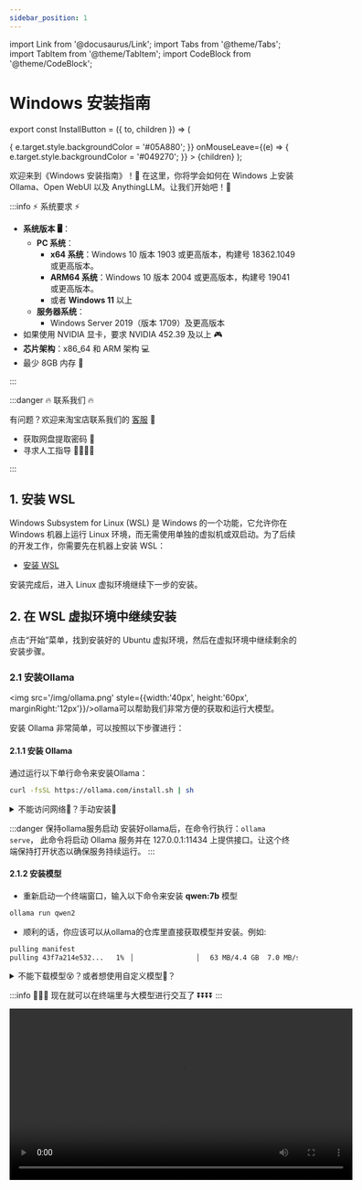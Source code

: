 ```yaml
---
sidebar_position: 1
---
```

import Link from '@docusaurus/Link';
import Tabs from '@theme/Tabs';
import TabItem from '@theme/TabItem';
import CodeBlock from '@theme/CodeBlock';

# Windows 安装指南

export const InstallButton = ({ to, children }) => (
  <Link
    to={to}
    style={{
      backgroundColor: '#049270',
      borderRadius: '8px',
      color: '#fff',
      padding: '12px',
      cursor: 'pointer',
      textDecoration: 'none',
      margin: '10px',
      marginLeft: '30px',
      marginRight: '30px',
      display: 'block',
      textAlign: 'center',
      transition: 'background-color 0.3s ease', // 添加平滑过渡效果
    }}
    onMouseEnter={(e) => {
      e.target.style.backgroundColor = '#05A880';
    }}
    onMouseLeave={(e) => {
      e.target.style.backgroundColor = '#049270';
    }}
  >
    {children}
  </Link>
);

欢迎来到《Windows 安装指南》！🚀 在这里，你将学会如何在 Windows 上安装 Ollama、Open WebUI 以及 AnythingLLM。让我们开始吧！🎉

:::info   ⚡️ 系统要求 ⚡️

- **系统版本 🖥️**：
  - **PC 系统**：
    - **x64 系统**：Windows 10 版本 1903 或更高版本，构建号 18362.1049 或更高版本。
    - **ARM64 系统**：Windows 10 版本 2004 或更高版本，构建号 19041 或更高版本。
    - 或者 **Windows 11** 以上
  - **服务器系统**：
    - Windows Server 2019（版本 1709）及更高版本
- 如果使用 NVIDIA 显卡，要求 NVIDIA 452.39 及以上 🎮
- **芯片架构**：x86_64 和 ARM 架构 💻
- 最少 8GB 内存 💾

:::

:::danger   🔥 联系我们 🔥
 
有问题？欢迎来淘宝店联系我们的 [客服](https://item.taobao.com/item.htm?ft=t&id=831508489260) 💬

- 获取网盘提取密码 🔑
- 寻求人工指导 👩‍💻👨‍💻

:::

## 1. 安装 WSL

Windows Subsystem for Linux (WSL) 是 Windows 的一个功能，它允许你在 Windows 机器上运行 Linux 环境，而无需使用单独的虚拟机或双启动。为了后续的开发工作，你需要先在机器上安装 WSL：

- [安装 WSL](./install-wsl/install-wsl.md)

安装完成后，进入 Linux 虚拟环境继续下一步的安装。

## 2. 在 WSL 虚拟环境中继续安装

点击“开始”菜单，找到安装好的 Ubuntu 虚拟环境，然后在虚拟环境中继续剩余的安装步骤。

### 2.1 安装Ollama


<img src='/img/ollama.png' style={{width:'40px', height:'60px', marginRight:'12px'}}/>ollama可以帮助我们非常方便的获取和运行大模型。

安装 Ollama 非常简单，可以按照以下步骤进行：


#### 2.1.1 安装 Ollama

通过运行以下单行命令来安装Ollama：

```bash
curl -fsSL https://ollama.com/install.sh | sh
```

<details>
  <summary>不能访问网络🤔️？手动安装👏</summary>
  
  如果遇到不能下载的问题，就要稍微麻烦一些。

  **1. 手动下载ollama**

  <Tabs>
    <TabItem value="ollama-linux-x86" label="x86_64">
        <div style={{ display: 'flex', flexDirection: 'column', gap: '10px', backgroundColor:'#EFEFEF', paddingTop:'12px', paddingBottom:'12px', borderRadius: '12px' }}>
          <InstallButton to="https://pan.baidu.com/s/1h0JlkT9pDUCc9FafxwhaBQ">下载 Ollama</InstallButton>
        </div>
    </TabItem>
  </Tabs>

  下载完成后，添加执行权限：
  ```bash
  chmod +x ollama-linux-amd64
  ```

  移动文件到系统路径
  ```bash
  sudo mv ollama-linux-amd64 /usr/bin/ollama
  ```
  这时候执行 `ollama` 可以验证是否安装，你应该可以看到：
  ```bash
  Usage:
  ollama [flags]
  ollama [command]

  Available Commands:
    serve       Start ollama
    create      Create a model from a Modelfile
    show        Show information for a model
    run         Run a model
    pull        Pull a model from a registry
    push        Push a model to a registry
    list        List models
    ps          List running models
    cp          Copy a model
    rm          Remove a model
    help        Help about any command

  Flags:
    -h, --help      help for ollama
    -v, --version   Show version information

  Use "ollama [command] --help" for more information about a command.
  ```

  **2. 将 Ollama 添加为启动服务**
  
  创建一个 Ollama 用户:
  
  ```bash
  sudo useradd -r -s /bin/false -m -d /usr/share/ollama ollama
  ```
  
  创建一个服务文件`/etc/systemd/system/ollama.service`：

  ```bash
  [Unit]
  Description=Ollama Service
  After=network-online.target

  [Service]
  ExecStart=/usr/bin/ollama serve
  User=ollama
  Group=ollama
  Restart=always
  RestartSec=3

  [Install]
  WantedBy=default.target
  ```

  然后启动服务：

  ```bash
  sudo systemctl daemon-reload
  sudo systemctl enable ollama
  ```

  **4. （可选）添加Nvidia GPU或者AMD Radeon GPU？**

  如果你已经有Nvidia或者AMD的GPU，确保已经成功安装驱动，遇到问题，可以联系我们
  <Tabs>
    <TabItem value="install-driver" label="安装GPU驱动">
        <div style={{ display: 'flex', flexDirection: 'column', gap: '10px', backgroundColor:'#EFEFEF', paddingTop:'12px', paddingBottom:'12px', borderRadius: '12px' }}>
          <InstallButton to="https://item.taobao.com/item.htm?ft=t&id=831508489260">➡️淘宝店铺⬅️</InstallButton>
        </div>
    </TabItem>
  </Tabs>

  **5. 启动Ollama**

  使用systemed启动Ollama
  ```bash
  sudo systemctl start ollama
  ```

</details>

:::danger 保持ollama服务启动
安装好ollama后，在命令行执行：`ollama serve`，
此命令将启动 Ollama 服务并在 127.0.0.1:11434 上提供接口。让这个终端保持打开状态以确保服务持续运行。
:::

#### 2.1.2 安装模型
- 重新启动一个终端窗口，输入以下命令来安装 **qwen:7b** 模型
```bash
ollama run qwen2
```
- 顺利的话，你应该可以从ollama的仓库里直接获取模型并安装。例如:
```bash
pulling manifest
pulling 43f7a214e532...   1% ▕                ▏  63 MB/4.4 GB  7.0 MB/s  10m21s
```

<details>
  <summary>不能下载模型😵？或者想使用自定义模型🤔️？</summary>
  
  如果遇到不能下载的问题，或者想要运行不在官方仓库里支持的模型，就要稍微麻烦一些。

  **1. 首先你需要手动下载模型**
  
  下面的链接是已经配置好的qwen7b模型，如果你需要更多其他模型可以联系我们。

  <Tabs>
    <TabItem value="qwen7b" label="qwen:7b">
        <div style={{ display: 'flex', flexDirection: 'column', gap: '10px', backgroundColor:'#EFEFEF', paddingTop:'12px', paddingBottom:'12px', borderRadius: '12px' }}>
          <InstallButton to="https://pan.baidu.com/s/10MgXJTzzCW_jcD3DpMwzJQ">下载 qwen:7b 模型</InstallButton>
        </div>
    </TabItem>
    <TabItem value="more" label="更多模型">
        <div style={{ display: 'flex', flexDirection: 'column', gap: '10px', backgroundColor:'#EFEFEF', paddingTop:'12px', paddingBottom:'12px', borderRadius: '12px' }}>
          <InstallButton to="https://item.taobao.com/item.htm?ft=t&id=831508489260">➡️淘宝店铺⬅️</InstallButton>
        </div>
    </TabItem>
  </Tabs>
  
  下载完成应该包含一个`Modelfile`文件和一个后缀名为`gguf`的模型文件

  **2. 安装模型**
  
  - 打开一个终端窗口，进入刚才下载的目录中，例如：
  
  ``` bash
  cd ~/Downloads/Qwen2-7B-F16
  ```
  - 输入执行`ls`，确保文件在该路径中，你应该看到：
  ``` bash
  Qwen2-7B-F16.gguf     Modelfile
  ```
  - 创建模型，执行
  ```bash
    ollama create qwen2 -f Modelfile
  ```
  
  这里的qwen2是自定义的模型名称，下面运行时还会用到

  - 运行模型，执行
  ```bash
    ollama run qwen2
  ```

</details>

:::info 🚩🚩🚩 现在就可以在终端里与大模型进行交互了 ⏬⏬⏬⏬
:::

<video controls width='600' src="/video/ollama-run-qwen-demo.mp4" title="ollama run qwen2的运行视频"/>

你也可以在ollama的官网里找到它支持的其他模型⏬⏬⏬

<div class="center">
  <img src='/img/ollama-library.png' style={{width:'600px', height:'600px', marginRight:'12px'}}/>
</div>

:::tip 选择合适的模型
在这个列表里，你可以针对你的机器的内存大小，选择对应的版本，然后复制后面这一条命令就ok，一般来说7b的模型至少需要8G的内存，13b需要16G，70B需要64G内存，大家量力而行，不要过分选择太大的模型，不然跑起来真的非常慢。
:::

这样，你就成功的在Linux上安装并配置好了Ollama🎉🎉🎉

由于模型完全运行在本地，可以在断网的情况下运行，完全不担心数据泄漏的风险👍。


### 2.2 安装 Docker 🐳

⚡️⚡️⚡️ 我们显然不满足仅仅使用命令行交互，这实在太原始了，我们还是想要有更现代，更好用的交互界面。

💥💥💥 Open WebUI可以快速的搭建聊天机器人的页面，而且可以一键集成ollama

🐳🐳🐳 不过想要安装Open WebUI，我们需要先安装Docker，简化我们的配置和安装环节。

#### 2.2.1 卸载旧版本 🧹

运行以下命令卸载所有冲突的软件包：
```bash
for pkg in docker.io docker-doc docker-compose docker-compose-v2 podman-docker containerd runc; do sudo apt-get remove $pkg; done
```

#### 2.2.2 下载Docker Engine 🚀

下面提供了针对ubuntu-20.04-x86_64版本的docker engine安装包，如果需要其他版本或者芯片类型的安装包，可以联系我们
<Tabs>
  <TabItem value="ubuntu" label="ubuntu-20.04-x86_64">
      <div style={{ display: 'flex', flexDirection: 'column', gap: '10px', backgroundColor:'#EFEFEF', paddingTop:'12px', paddingBottom:'12px', borderRadius: '12px' }}>
        <InstallButton to="https://pan.baidu.com/s/1UzJ8VNZM6jNtmojV_0HBhw">下载docker engine</InstallButton>
      </div>
  </TabItem>
  <TabItem value="more" label="更多版本">
      <div style={{ display: 'flex', flexDirection: 'column', gap: '10px', backgroundColor:'#EFEFEF', paddingTop:'12px', paddingBottom:'12px', borderRadius: '12px' }}>
        <InstallButton to="https://item.taobao.com/item.htm?ft=t&id=831508489260">➡️淘宝店铺⬅️</InstallButton>
      </div>
  </TabItem>
</Tabs>

#### 2.2.3 安装Docker Engine

将文件夹内的所有文件都下载完毕后，安装这些`.deb`文件
```bash
sudo dpkg -i ./containerd.io_1.7.22-1_amd64.deb \
  ./docker-ce-cli_27.3.1-1~ubuntu.20.04~focal_amd64.deb \
  ./docker-ce_27.3.1-1~ubuntu.20.04~focal_amd64.deb \
  ./docker-buildx-plugin_0.17.1-1~ubuntu.20.04~focal_amd64.deb \
  ./docker-compose-plugin_2.29.7-1~ubuntu.20.04~focal_amd64.deb
```
Docker 守护进程会自动启动。

#### 2.2.4 验证安装

输入指令`docker --version`确认安装已经完毕，你应该会看到Docker的版本信息，例如：
``` bash
Docker version 20.10.8, build 3967b7d
```

这样，你就成功的在Linux上安装并配置好了docker👏👏👏

#### 2.2.5 启动docker守护进程
接下来，你需要在 Ubuntu 中启动 Docker 守护进程。由于 WSL 默认不会自动启动 dockerd（Docker 守护进程），你需要手动启动它。

打开另一个 ubuntu终端 窗口，进入 WSL Ubuntu 环境：
```
sudo dockerd
```

这会启动 Docker 守护进程，你需要让这个窗口保持打开状态，以保持 Docker 守护进程的持续运行。

下一步就是安装open-webui的镜像并运行

### 2.3 安装Open Webui 🌐

#### 2.3.1 下载 Open Webui 的镜像

<Tabs>
  <TabItem value="openwebui" label="Open WebUI 镜像">
      <div style={{ display: 'flex', flexDirection: 'column', gap: '10px', backgroundColor:'#EFEFEF', paddingTop:'12px', paddingBottom:'12px', borderRadius: '12px' }}>
        <InstallButton to="https://pan.baidu.com/s/1Zd0QrMCjcr07lLqT3B92Ng">下载 Open WebUI 镜像</InstallButton>
      </div>
  </TabItem>
</Tabs>

#### 2.3.2 加载镜像

- 重新打开一个终端窗口
- 执行`ls`，确保文件夹里包含镜像文件，你应该看到
``` bash
docker-images-openwebui-tar.zip
```
- 执行下面的命令解压缩镜像文件
```bash
unzip docker-images-openwebui-tar.zip
tar -xzvf x86-64-images.tar.gz
```

- 执行`ls`，确保文件里包含解压缩之后的镜像，他应该是`.tar`后缀的，例如
``` bash
ghcr.io_open--webui_open-webui:main-amd64.tar
```

- 使用docker加载镜像，执行`sudo docker load -i ghcr.io_open--webui_open-webui\:main-amd64.tar`，你应该可以看到docker开始加载镜像，例如：
``` bash
e0781bc8667f: Loading layer  77.83MB/77.83MB
8f8901bf8c60: Loading layer  9.539MB/9.539MB
5e4b20e815a6: Loading layer  35.33MB/35.33MB
8faf1c09f36d: Loading layer  4.608kB/4.608kB
74ca455fd95a: Loading layer  12.28MB/12.28MB
cd7935de2e1b: Loading layer  2.048kB/2.048kB
5f70bf18a086: Loading layer  1.024kB/1.024kB
e6d5ec2b3cc0: Loading layer   2.56kB/2.56kB
df83a515650b: Loading layer  3.584kB/3.584kB
d4e8ab7113e3: Loading layer  889.4MB/889.4MB
443d9b926388: Loading layer  4.096kB/4.096kB
52c3e995d51d: Loading layer  2.716GB/2.716GB
fe3f18aa73cd: Loading layer  186.2MB/186.2MB
8c81642b8754: Loading layer  53.25kB/53.25kB
cd1664c861dd: Loading layer   5.12kB/5.12kB
55e0318bd043: Loading layer  14.56MB/14.56MB
Loaded image: ghcr.io/open-webui/open-webui:main
```
这样，你就成功将open webui的镜像加载进了docker容器中

#### 2.3.3 运行镜像

继续在终端中输入：
```bash
docker run -d -p 3000:8080 --add-host=host.docker.internal:host-gateway -v open-webui:/app/backend/data --name open-webui --restart always ghcr.io/open-webui/open-webui:main
```

:::tip 参数解释

1. docker run

这是 Docker 启动一个新容器的基本命令。

2. -d

这个选项让 Docker 容器以分离模式（detached mode）运行。也就是说，容器会在后台运行，而不会在终端中占用当前会话。

3. -p 3000:8080

这个参数映射端口：

- 3000 是宿主机（你的主机）上的端口。
- 8080 是容器内部的端口。
它的意思是将宿主机的 3000 端口映射到容器的 8080 端口，使外部可以通过 http://localhost:3000 访问容器内的服务（假设服务运行在 8080 端口）。

4. --add-host=host.docker.internal:host-gateway

这个选项添加了一个自定义的 DNS 映射：

- host.docker.internal 是在容器内可以访问宿主机的别名。
- host-gateway 是一个特殊的标识符，让 host.docker.internal 指向宿主机的 IP 地址。这样容器内部可以通过 host.docker.internal 访问宿主机。

5. -v open-webui:/app/backend/data

这个选项挂载一个卷（volume）：

- open-webui 是宿主机上的卷。
- /app/backend/data 是容器内部的路径。
它的意思是在容器内的 /app/backend/data 目录与宿主机的 open-webui 卷挂载一起，以便持久化存储数据，并且在容器重启后数据不会丢失。

6. --name open-webui

这个参数设置容器的名字为 open-webui。设置一个名字便于管理和操作容器，如启动、停止等。

7. --restart always

这个选项设置容器的重启策略：

always 表示无论容器为何退出，Docker 都会自动重启它。这对于需要高可用的服务非常有用。

5. ghcr.io/open-webui/open-webui:main

这是镜像的名称和标签：

- ghcr.io 是 GitHub Container Registry 的域名。
- open-webui/open-webui 是镜像的仓库名称。
- main 是镜像的标签，通常表示主分支或是最新的稳定版本。

综上所述，这条 docker run 命令启动了一个名为 open-webui 的容器，它会在后台运行，将宿主机的 3000 端口映射到容器的 8080 端口，挂载一个持久化存储卷，并且无论何种原因导致容器退出，Docker 都会自动重启这个容器。容器内的服务可以通过 host.docker.internal 访问宿主机。
:::

你应该会看到：

```bash
% docker run -d -p 3000:8080 --add-host=host.docker.internal:host-gateway -v open-webui:/app/backend/data --name open-webui --restart always ghcr.io/open-webui/open-webui:main

a09512f358ee3c497543b3103878b1f06c89d0c956ba542baf58fb2e067f4727
```

至此，你已经成功安装了open webui的镜像🎉🎉🎉，让我们执行 `curl http://127.0.0.1:3000` 可以看到页面的一些内容，如果这个服务器部署在内网或者外网，可以访问的话，就可以用客户机访问看看👀

<div class="center">
  <video controls width='600' src="/video/open-webui-demo.mp4" title="open webui的运行视频"/>
</div>

这个**Open WebUI** 除了具备基本的聊天功能之外，还 **RAG**（检索增强生成）能力，不管你是网页还是文档，都可以作为参考资料给到大模型，你如果想让大模型读取网页的话，那在链接前面加个‘#’号就行

你如果想让大模型读取文档的话，可以在对话框的位置倒入，在对话框页面输入`#`就会出现已经导入的所有文档，你可以选择一个，或者干脆让大模型把所有文档都作为参考资料.

如果你的要求不太高，那做到这一步就OK了，如果你对知识库想有更多的掌控的话，那再去下载anythingLLM，去做更多进阶的操作:

 - [使用AnythingLLM配置本地数据库](../../reference/anythingllm.md)

如果你想将ollama设置为服务器模式，在内网搭建AI助手的服务器，那再去看这份指南:

 - [在内网搭建AI机器人助手](../../reference/ollama-openwebui-private-server.md)

 ## 3. 重启服务

 重启电脑后，需要重启服务，流程如下：

### 3.1 在 WSL 中，启动 ollama 服务，确保它在本地的 http://127.0.0.1:11434 端口上运行。

启动ubuntu终端，在当前终端窗口中，输入以下命令以启动 Ollama 服务：

```
ollama serve
```

此命令将启动 Ollama 服务并在 127.0.0.1:11434 上提供接口。让这个终端保持打开状态以确保服务持续运行。

### 3.2 打开新的终端窗口并启动 Docker 守护进程
接下来，你需要在 Ubuntu 中启动 Docker 守护进程。由于 WSL 默认不会自动启动 dockerd（Docker 守护进程），你需要手动启动它。

打开另一个 ubuntu终端 窗口，进入 WSL Ubuntu 环境：

```
sudo dockerd
```

这会启动 Docker 守护进程，你需要让这个窗口保持打开状态，以保持 Docker 守护进程的持续运行。

### 3.3 运行 Open Web UI 的 Docker 容器
现在 Docker 守护进程已经启动，你可以运行 open-webui 容器。

在 新的终端窗口 中运行以下命令：

```
docker run -d --network=host -v open-webui:/app/backend/data -e OLLAMA_BASE_URL=http://127.0.0.1:11434 --name open-webui --restart always ghcr.io/open-webui/open-webui:main
```

### 3.4 访问 Open Web UI
现在 open-webui 容器已经启动，访问 Web UI 以确认其工作正常。

在浏览器中打开以下 URL：

```
http://127.0.0.1:8080
```

此时，Open Web UI 应该可以正常访问，你可以通过浏览器查看其界面。